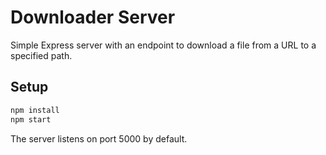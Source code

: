 # Downloader Server

Simple Express server with an endpoint to download a file from a URL to a specified path.

## Setup

```bash
npm install
npm start
```

The server listens on port 5000 by default.
